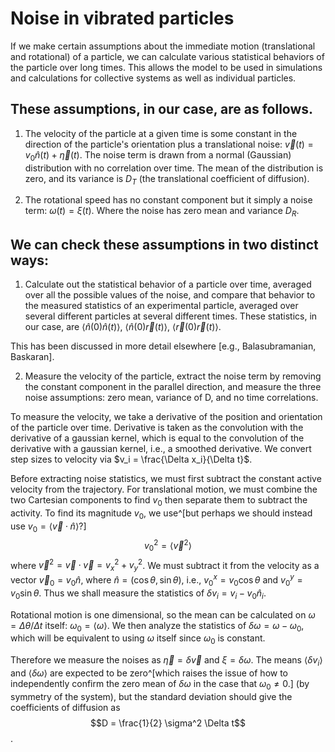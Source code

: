 
Noise in vibrated particles
===========================

If we make certain assumptions about the immediate motion (translational and rotational) of a particle, we can calculate various statistical behaviors of the particle over long times. This allows the model to be used in simulations and calculations for collective systems as well as individual particles.

These assumptions, in our case, are as follows.
-----------------------------------------------

1) The velocity of the particle at a given time is some constant in the direction of the particle's orientation plus a translational noise: $\vec v(t) = v_0 \hat n(t) + \vec\eta(t)$. The noise term is drawn from a normal (Gaussian) distribution with no correlation over time. The mean of the distribution is zero, and its variance is $D_T$ (the translational coefficient of diffusion).

2) The rotational speed has no constant component but it simply a noise term: $\omega(t) = \xi(t)$. Where the noise has zero mean and variance $D_R$.

We can check these assumptions in two distinct ways:
----------------------------------------------------

1) Calculate out the statistical behavior of a particle over time, averaged over all the possible values of the noise, and compare that behavior to the measured statistics of an experimental particle, averaged over several different particles at several different times. These statistics, in our case, are $\langle \hat n(0) \hat n(t) \rangle$, $\langle \hat n(0) \vec r(t) \rangle$, $\langle \vec r(0) \vec r(t) \rangle$.

This has been discussed in more detail elsewhere [e.g., Balasubramanian, Baskaran].

2) Measure the velocity of the particle, extract the noise term by removing the constant component in the parallel direction, and measure the three noise assumptions: zero mean, variance of D, and no time correlations.

To measure the velocity, we take a derivative of the position and orientation of the particle over time. Derivative is taken as the convolution with the derivative of a gaussian kernel, which is equal to the convolution of the derivative with a gaussian kernel, i.e., a smoothed derivative. We convert step sizes to velocity via $v_i = \frac{\Delta x_i}{\Delta t}$.

Before extracting noise statistics, we must first subtract the constant active velocity from the trajectory. For translational motion, we must combine the two Cartesian components to find $v_0$ then separate them to subtract the activity. To find its magnitude $v_0$, we use^[but perhaps we should instead use $v_0 = \langle \vec v \cdot \hat n \rangle$?]
$$v_0^2 = \langle \vec v^2 \rangle$$
where $\vec v^2 = \vec v \cdot \vec v = v_x^2 + v_y^2$. We must subtract it from the velocity as a vector $\vec v_0 = v_0 \hat n$, where $\hat n = (\cos\theta, \sin\theta)$, i.e., $v_0^x = v_0 \cos\theta$ and $v_0^y = v_0 \sin\theta$. Thus we shall measure the statistics of $\delta v_i = v_i - v_0 \hat n_i$.

Rotational motion is one dimensional, so the mean can be calculated on $\omega = \Delta \theta / \Delta t$ itself: $\omega_0 = \langle \omega \rangle$. We then analyze the statistics of $\delta \omega = \omega - \omega_0$, which will be equivalent to using $\omega$ itself since $\omega_0$ is constant.

Therefore we measure the noises as $\vec \eta = \delta \vec v$ and $\xi = \delta \omega$. The means $\langle \delta v_i \rangle$ and $\langle \delta \omega \rangle$ are expected to be zero^[which raises the issue of how to independently confirm the zero mean of $\delta\omega$ in the case that $\omega_0 \neq 0$.] (by symmetry of the system), but the standard deviation should give the coefficients of diffusion as
$$D = \frac{1}{2} \sigma^2 \Delta t$$.

